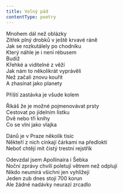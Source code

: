 ```yaml
---
title: Volný pád
contentType: poetry
---
```


<section>

Mnohem dál než oblázky  
Zítřek plný drobků v ještě krvavé ráně  
Jak se rozkutálely po chodníku  
Který náhle je i není rébusem  
Budiž  
Křehké a viditelné z věží  
Jak nám to několikrát vyprávěli  
Než začali znovu kouřit  
A zhasínat jako planety

</section>

<section>

Příští zastávka je všude kolem

</section>

<section>

Říkáš že je možné pojmenovávat prsty  
Cestovat po jídelním lístku  
Dvě nebo tři knihy  
Co se vlní jako vlajka

</section>

<section>

Dánů je v Praze několik tisíc  
Někteří z nich cinkají čárkami na předloktí  
Neboť chtějí mít čistý trestní rejstřík

</section>

<section>

Odevzdal jsem Apollinaira i Šebka  
Noční zprávy chvílí poletují větrem než odplují  
Nikdo neumírá všichni jen vyhlížejí  
Jeden zub dnes stojí 700 korun  
Ale žádné nadávky neurazí zrcadlo

</section>
